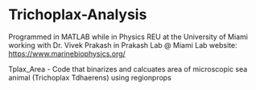 # Trichoplax-Analysis

Programmed in MATLAB while in Physics REU at the University of Miami working with Dr. Vivek Prakash in Prakash Lab @ Miami 
Lab website: https://www.marinebiophysics.org/

Tplax_Area - Code that binarizes and calcuates area of microscopic sea animal (Trichoplax Tdhaerens) using regionprops 

